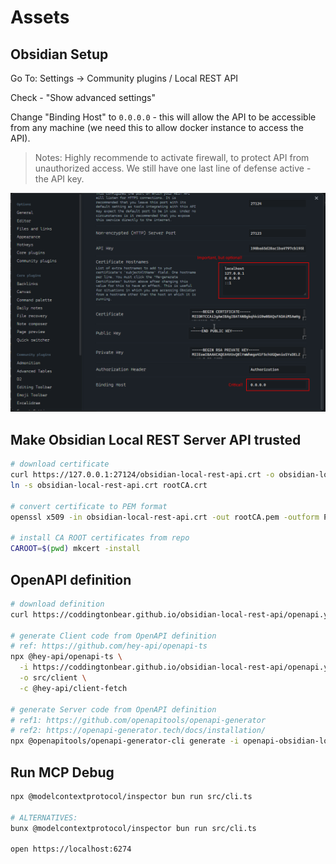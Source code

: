 # Assets

## Obsidian Setup

Go To: Settings -> Community plugins / Local REST API

Check - "Show advanced settings"

Change "Binding Host" to `0.0.0.0` - this will allow the API to be accessible from any machine (we need this to allow docker instance to access the API).

> Notes: Highly recommende to activate firewall, to protect API from unauthorized access. We still have one last line of defense active - the API key.

![Obsidian Setup](obsidian-setup.png)

## Make Obsidian Local REST Server API trusted

```bash
# download certificate
curl https://127.0.0.1:27124/obsidian-local-rest-api.crt -o obsidian-local-rest-api.crt
ln -s obsidian-local-rest-api.crt rootCA.crt

# convert certificate to PEM format
openssl x509 -in obsidian-local-rest-api.crt -out rootCA.pem -outform PEM

# install CA ROOT certificates from repo
CAROOT=$(pwd) mkcert -install
```

## OpenAPI definition

```bash
# download definition
curl https://coddingtonbear.github.io/obsidian-local-rest-api/openapi.yaml -o openapi-obsidian-local-rest-api.yaml

# generate Client code from OpenAPI definition
# ref: https://github.com/hey-api/openapi-ts
npx @hey-api/openapi-ts \
  -i https://coddingtonbear.github.io/obsidian-local-rest-api/openapi.yaml \
  -o src/client \
  -c @hey-api/client-fetch

# generate Server code from OpenAPI definition
# ref1: https://github.com/openapitools/openapi-generator
# ref2: https://openapi-generator.tech/docs/installation/
npx @openapitools/openapi-generator-cli generate -i openapi-obsidian-local-rest-api.yaml -o src/client -g typescript-axios
```

## Run MCP Debug

```bash
npx @modelcontextprotocol/inspector bun run src/cli.ts

# ALTERNATIVES:
bunx @modelcontextprotocol/inspector bun run src/cli.ts

open https://localhost:6274
```
